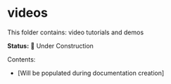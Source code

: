 # videos

This folder contains: video tutorials and demos

**Status:** 🚧 Under Construction

Contents:
- [Will be populated during documentation creation]
